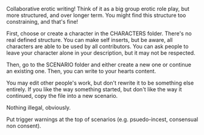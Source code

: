 Collaborative erotic writing! Think of it as a big group erotic role play, but more structured, and over longer term. You might find this structure too constraining, and that's fine!

First, choose or create a character in the CHARACTERS folder. There's no real defined structure. You can make self inserts, but be aware, all characters are able to be used by all contributors. You can ask people to leave your character alone in your description, but it may not be respected.

Then, go to the SCENARIO folder and either create a new one or continue an existing one. Then, you can write to your hearts content.

You may edit other people's work, but don't rewrite it to be something else entirely. If you like the way something started, but don't like the way it continued, copy the file into a new scenario.

Nothing illegal, obviously.

Put trigger warnings at the top of scenarios (e.g. psuedo-incest, consensual non consent).
